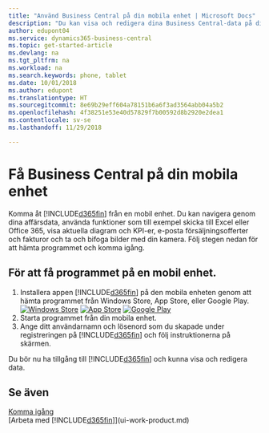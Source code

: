 ```yaml
---
title: "Använd Business Central på din mobila enhet | Microsoft Docs"
description: "Du kan visa och redigera dina Business Central-data på din telefon eller surfplatta."
author: edupont04
ms.service: dynamics365-business-central
ms.topic: get-started-article
ms.devlang: na
ms.tgt_pltfrm: na
ms.workload: na
ms.search.keywords: phone, tablet
ms.date: 10/01/2018
ms.author: edupont
ms.translationtype: HT
ms.sourcegitcommit: 8e69b29eff604a78151b6a6f3ad3564abb04a5b2
ms.openlocfilehash: 4f38251e53e40d57829f7b00592d8b2920e2dea1
ms.contentlocale: sv-se
ms.lasthandoff: 11/29/2018

---
```


# <a name="getting-business-central-on-your-mobile-device"></a>Få Business Central på din mobila enhet
Komma åt [!INCLUDE[d365fin](includes/d365fin_md.md)] från en mobil enhet. Du kan navigera genom dina affärsdata, använda funktioner som till exempel skicka till Excel eller Office 365, visa aktuella diagram och KPI-er, e-posta försäljningsofferter och fakturor och ta och bifoga bilder med din kamera. Följ stegen nedan för att hämta programmet och komma igång.

## <a name="to-get-the-app-on-my-mobile-device"></a>För att få programmet på en mobil enhet.
1. Installera appen [!INCLUDE[d365fin](includes/d365fin_md.md)] på den mobila enheten genom att hämta programmet från Windows Store, App Store, eller Google Play.  
[![Windows Store](./media/install-mobile-app/windowsstore.png)](https://go.microsoft.com/fwlink/?LinkId=734848)
[![App Store](./media/install-mobile-app/appstore.png)](https://go.microsoft.com/fwlink/?LinkId=734847) [![Google Play](./media/install-mobile-app/googleplay.png)](https://go.microsoft.com/fwlink/?LinkId=734849)  
2. Starta programmet från din mobila enhet.
3. Ange ditt användarnamn och lösenord som du skapade under registreringen på [!INCLUDE[d365fin](includes/d365fin_md.md)] och följ instruktionerna på skärmen.

Du bör nu ha tillgång till [!INCLUDE[d365fin](includes/d365fin_md.md)] och kunna visa och redigera data.

## <a name="see-also"></a>Se även
[Komma igång](product-get-started.md)  
[Arbeta med [!INCLUDE[d365fin](includes/d365fin_md.md)]](ui-work-product.md)  

